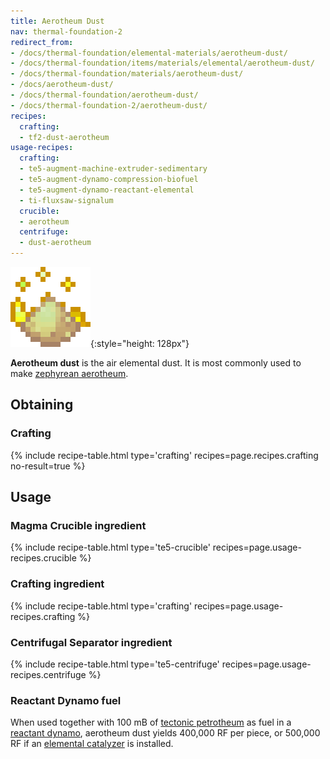 ```yaml
---
title: Aerotheum Dust
nav: thermal-foundation-2
redirect_from:
- /docs/thermal-foundation/elemental-materials/aerotheum-dust/
- /docs/thermal-foundation/items/materials/elemental/aerotheum-dust/
- /docs/thermal-foundation/materials/aerotheum-dust/
- /docs/aerotheum-dust/
- /docs/thermal-foundation/aerotheum-dust/
- /docs/thermal-foundation-2/aerotheum-dust/
recipes:
  crafting:
  - tf2-dust-aerotheum
usage-recipes:
  crafting:
  - te5-augment-machine-extruder-sedimentary
  - te5-augment-dynamo-compression-biofuel
  - te5-augment-dynamo-reactant-elemental
  - ti-fluxsaw-signalum
  crucible:
  - aerotheum
  centrifuge:
  - dust-aerotheum
---
```


![Aerotheum dust](/assets/images/thermal-foundation-2/dust-aerotheum.gif){:style="height: 128px"}


**Aerotheum dust** is the air elemental dust. It is most commonly used to make
[zephyrean aerotheum](/docs/1.12/thermal-foundation-2/zephyrean-aerotheum/).


Obtaining
---------

### Crafting
{% include recipe-table.html type='crafting' recipes=page.recipes.crafting no-result=true %}


Usage
-----

### Magma Crucible ingredient
{% include recipe-table.html type='te5-crucible' recipes=page.usage-recipes.crucible %}

### Crafting ingredient
{% include recipe-table.html type='crafting' recipes=page.usage-recipes.crafting %}

### Centrifugal Separator ingredient
{% include recipe-table.html type='te5-centrifuge' recipes=page.usage-recipes.centrifuge %}

### Reactant Dynamo fuel
When used together with 100 mB of [tectonic
petrotheum](/docs/1.12/thermal-foundation-2/tectonic-petrotheum/) as fuel in a [reactant
dynamo](/docs/1.12/thermal-expansion-5/reactant-dynamo/), aerotheum dust yields 400,000 RF per piece, or
500,000 RF if an [elemental catalyzer](/docs/1.12/thermal-expansion-5/augment-elemental-catalyzer/) is
installed.
